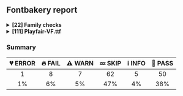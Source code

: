 ## Fontbakery report

<details>
<summary><b>[22] Family checks</b></summary>
<details>
<summary>:fire: <b>FAIL:</b> Check font has a license.</summary>

* [com.google.fonts/check/028](https://github.com/googlefonts/fontbakery/search?q=com.google.fonts/check/028)
* :fire: **FAIL** No license file was found. Please add an OFL.txt or a LICENSE.txt file. If you are running fontbakery on a Google Fonts upstream repo, which is fine, just make sure there is a temporary license file in the same folder. [code: none]

</details>
<details>
<summary>:bread: <b>PASS:</b> Checking all files are in the same directory.</summary>

* [com.google.fonts/check/002](https://github.com/googlefonts/fontbakery/search?q=com.google.fonts/check/002)
* :bread: **PASS** All files are in the same directory.

</details>
<details>
<summary>:bread: <b>PASS:</b> Fonts have equal unicode encodings?</summary>

* [com.google.fonts/check/013](https://github.com/googlefonts/fontbakery/search?q=com.google.fonts/check/013)
* :bread: **PASS** Fonts have equal unicode encodings.

</details>
<details>
<summary>:bread: <b>PASS:</b> Make sure all font files have the same version value.</summary>

* [com.google.fonts/check/014](https://github.com/googlefonts/fontbakery/search?q=com.google.fonts/check/014)
* :bread: **PASS** All font files have the same version.

</details>
<details>
<summary>:bread: <b>PASS:</b> Fonts have consistent PANOSE proportion?</summary>

* [com.google.fonts/check/009](https://github.com/googlefonts/fontbakery/search?q=com.google.fonts/check/009)
* :bread: **PASS** Fonts have consistent PANOSE proportion.

</details>
<details>
<summary>:bread: <b>PASS:</b> Fonts have consistent PANOSE family type?</summary>

* [com.google.fonts/check/010](https://github.com/googlefonts/fontbakery/search?q=com.google.fonts/check/010)
* :bread: **PASS** Fonts have consistent PANOSE family type.

</details>
<details>
<summary>:bread: <b>PASS:</b> Fonts have consistent underline thickness?</summary>

* [com.google.fonts/check/008](https://github.com/googlefonts/fontbakery/search?q=com.google.fonts/check/008)
* :bread: **PASS** Fonts have consistent underline thickness.

</details>
<details>
<summary>:zzz: <b>SKIP:</b> Does DESCRIPTION file contain broken links?</summary>

* [com.google.fonts/check/003](https://github.com/googlefonts/fontbakery/search?q=com.google.fonts/check/003)
* :zzz: **SKIP** Unfulfilled Conditions: description

</details>
<details>
<summary>:zzz: <b>SKIP:</b> Is this a proper HTML snippet?</summary>

* [com.google.fonts/check/004](https://github.com/googlefonts/fontbakery/search?q=com.google.fonts/check/004)
* :zzz: **SKIP** Unfulfilled Conditions: descfile

</details>
<details>
<summary>:zzz: <b>SKIP:</b> DESCRIPTION.en_us.html must have more than 200 bytes.</summary>

* [com.google.fonts/check/005](https://github.com/googlefonts/fontbakery/search?q=com.google.fonts/check/005)
* :zzz: **SKIP** Unfulfilled Conditions: description

</details>
<details>
<summary>:zzz: <b>SKIP:</b> DESCRIPTION.en_us.html must have less than 1000 bytes.</summary>

* [com.google.fonts/check/006](https://github.com/googlefonts/fontbakery/search?q=com.google.fonts/check/006)
* :zzz: **SKIP** Unfulfilled Conditions: description

</details>
<details>
<summary>:zzz: <b>SKIP:</b> Font designer field in METADATA.pb must not be 'unknown'.</summary>

* [com.google.fonts/check/007](https://github.com/googlefonts/fontbakery/search?q=com.google.fonts/check/007)
* :zzz: **SKIP** Unfulfilled Conditions: family_metadata

</details>
<details>
<summary>:zzz: <b>SKIP:</b> METADATA.pb: Fontfamily is listed on Google Fonts API?</summary>

* [com.google.fonts/check/081](https://github.com/googlefonts/fontbakery/search?q=com.google.fonts/check/081)
* :zzz: **SKIP** Unfulfilled Conditions: family_metadata

</details>
<details>
<summary>:zzz: <b>SKIP:</b> METADATA.pb: check if fonts field only has unique "full_name" values.</summary>

* [com.google.fonts/check/083](https://github.com/googlefonts/fontbakery/search?q=com.google.fonts/check/083)
* :zzz: **SKIP** Unfulfilled Conditions: family_metadata

</details>
<details>
<summary>:zzz: <b>SKIP:</b> METADATA.pb: check if fonts field only contains unique style:weight pairs.</summary>

* [com.google.fonts/check/084](https://github.com/googlefonts/fontbakery/search?q=com.google.fonts/check/084)
* :zzz: **SKIP** Unfulfilled Conditions: family_metadata

</details>
<details>
<summary>:zzz: <b>SKIP:</b> METADATA.pb license is "APACHE2", "UFL" or "OFL"?</summary>

* [com.google.fonts/check/085](https://github.com/googlefonts/fontbakery/search?q=com.google.fonts/check/085)
* :zzz: **SKIP** Unfulfilled Conditions: family_metadata

</details>
<details>
<summary>:zzz: <b>SKIP:</b> METADATA.pb should contain at least "menu" and "latin" subsets.</summary>

* [com.google.fonts/check/086](https://github.com/googlefonts/fontbakery/search?q=com.google.fonts/check/086)
* :zzz: **SKIP** Unfulfilled Conditions: family_metadata

</details>
<details>
<summary>:zzz: <b>SKIP:</b> METADATA.pb subsets should be alphabetically ordered.</summary>

* [com.google.fonts/check/087](https://github.com/googlefonts/fontbakery/search?q=com.google.fonts/check/087)
* :zzz: **SKIP** Unfulfilled Conditions: family_metadata

</details>
<details>
<summary>:zzz: <b>SKIP:</b> METADATA.pb: Copyright notice is the same in all fonts?</summary>

* [com.google.fonts/check/088](https://github.com/googlefonts/fontbakery/search?q=com.google.fonts/check/088)
* :zzz: **SKIP** Unfulfilled Conditions: family_metadata

</details>
<details>
<summary>:zzz: <b>SKIP:</b> Check that METADATA.pb family values are all the same.</summary>

* [com.google.fonts/check/089](https://github.com/googlefonts/fontbakery/search?q=com.google.fonts/check/089)
* :zzz: **SKIP** Unfulfilled Conditions: family_metadata

</details>
<details>
<summary>:zzz: <b>SKIP:</b> METADATA.pb: According Google Fonts standards, families should have a Regular style.</summary>

* [com.google.fonts/check/090](https://github.com/googlefonts/fontbakery/search?q=com.google.fonts/check/090)
* :zzz: **SKIP** Unfulfilled Conditions: family_metadata

</details>
<details>
<summary>:zzz: <b>SKIP:</b> METADATA.pb: Regular should be 400.</summary>

* [com.google.fonts/check/091](https://github.com/googlefonts/fontbakery/search?q=com.google.fonts/check/091)
* :zzz: **SKIP** Unfulfilled Conditions: family_metadata, has_regular_style

</details>
<br>
</details>
<details>
<summary><b>[111] Playfair-VF.ttf</b></summary>
<details>
<summary>:broken_heart: <b>ERROR:</b> Checking with Microsoft Font Validator.</summary>

* [com.google.fonts/check/037](https://github.com/googlefonts/fontbakery/search?q=com.google.fonts/check/037)
* :broken_heart: **ERROR** Mono runtime and/or Microsoft Font Validator are not available!
* :broken_heart: **ERROR** Failed with FileNotFoundError: [Errno 2] No such file or directory: 'FontValidator.exe': 'FontValidator.exe'

</details>
<details>
<summary>:fire: <b>FAIL:</b> Font has ttfautohint params? </summary>

* [com.google.fonts/check/has_ttfautohint_params](https://github.com/googlefonts/fontbakery/search?q=com.google.fonts/check/has_ttfautohint_params)
* :fire: **FAIL** Font is lacking ttfautohint params on its version strings on the name table.

</details>
<details>
<summary>:fire: <b>FAIL:</b> Is 'gasp' table set to optimize rendering?</summary>

* [com.google.fonts/check/062](https://github.com/googlefonts/fontbakery/search?q=com.google.fonts/check/062)
* :fire: **FAIL** Font is missing the 'gasp' table. Try exporting the font with autohinting enabled.

</details>
<details>
<summary>:fire: <b>FAIL:</b> Checking OS/2 Metrics match hhea Metrics.</summary>

* [com.google.fonts/check/042](https://github.com/googlefonts/fontbakery/search?q=com.google.fonts/check/042)
* :fire: **FAIL** OS/2 sTypoDescender and hhea descent must be equal. [code: descender]

</details>
<details>
<summary>:fire: <b>FAIL:</b> Font enables smart dropout control in "prep" table instructions?</summary>

* [com.google.fonts/check/072](https://github.com/googlefonts/fontbakery/search?q=com.google.fonts/check/072)
* :fire: **FAIL** 'prep' table does not contain TrueType  instructions enabling smart dropout control. To fix, export the font with autohinting enabled, or run ttfautohint on the font, or run the  `gftools fix-nonhinting` script.

</details>
<details>
<summary>:fire: <b>FAIL:</b> Glyph names are all valid?</summary>

* [com.google.fonts/check/058](https://github.com/googlefonts/fontbakery/search?q=com.google.fonts/check/058)
* :fire: **FAIL** The following glyph names do not comply with naming conventions: ['A-cy', 'Be-cy', 'Ve-cy', 'Ge-cy', 'Gje-cy', 'Gheupturn-cy', 'De-cy', 'Ie-cy', 'Iegrave-cy', 'Io-cy', 'Zhe-cy', 'Ze-cy', 'Ii-cy', 'Iishort-cy', 'Iigrave-cy', 'Ka-cy', 'Kje-cy', 'El-cy', 'Em-cy', 'En-cy', 'O-cy', 'Pe-cy', 'Er-cy', 'Es-cy', 'Te-cy', 'U-cy', 'Ushort-cy', 'Ef-cy', 'Ha-cy', 'Che-cy', 'Tse-cy', 'Sha-cy', 'Shcha-cy', 'Dzhe-cy', 'Softsign-cy', 'Hardsign-cy', 'Yeru-cy', 'Lje-cy', 'Nje-cy', 'Dze-cy', 'E-cy', 'Ereversed-cy', 'I-cy', 'Yi-cy', 'Je-cy', 'Tshe-cy', 'Iu-cy', 'Ia-cy', 'Dje-cy', 'Yat-cy', 'Yusbig-cy', 'Ghestroke-cy', 'Zhedescender-cy', 'Kadescender-cy', 'Endescender-cy', 'Ustrait-cy', 'Ustraitstroke-cy', 'Shha-cy', 'Entail-cy', 'Schwa-cy', 'Obarred-cy', 'a-cy', 'be-cy', 've-cy', 'ge-cy', 'gje-cy', 'gheupturn-cy', 'de-cy', 'ie-cy', 'iegrave-cy', 'io-cy', 'zhe-cy', 'ze-cy', 'ii-cy', 'iishort-cy', 'iigrave-cy', 'ka-cy', 'kje-cy', 'el-cy', 'em-cy', 'en-cy', 'o-cy', 'pe-cy', 'er-cy', 'es-cy', 'te-cy', 'u-cy', 'ushort-cy', 'ef-cy', 'ha-cy', 'che-cy', 'tse-cy', 'sha-cy', 'shcha-cy', 'dzhe-cy', 'softsign-cy', 'hardsign-cy', 'yeru-cy', 'lje-cy', 'nje-cy', 'dze-cy', 'e-cy', 'ereversed-cy', 'i-cy', 'yi-cy', 'je-cy', 'tshe-cy', 'iu-cy', 'ia-cy', 'dje-cy', 'yat-cy', 'yusbig-cy', 'ghestroke-cy', 'zhedescender-cy', 'kadescender-cy', 'endescender-cy', 'ustrait-cy', 'ustraitstroke-cy', 'shha-cy', 'entail-cy', 'schwa-cy', 'obarred-cy', 'be-cy.srb', 'a-cy.smcp', 'be-cy.smcp', 've-cy.smcp', 'ge-cy.smcp', 'gje-cy.smcp', 'gheupturn-cy.smcp', 'de-cy.smcp', 'ie-cy.smcp', 'iegrave-cy.smcp', 'io-cy.smcp', 'zhe-cy.smcp', 'ze-cy.smcp', 'ii-cy.smcp', 'iishort-cy.smcp', 'iigrave-cy.smcp', 'ka-cy.smcp', 'kje-cy.smcp', 'el-cy.smcp', 'em-cy.smcp', 'en-cy.smcp', 'o-cy.smcp', 'pe-cy.smcp', 'er-cy.smcp', 'es-cy.smcp', 'te-cy.smcp', 'u-cy.smcp', 'ushort-cy.smcp', 'ef-cy.smcp', 'ha-cy.smcp', 'che-cy.smcp', 'tse-cy.smcp', 'sha-cy.smcp', 'shcha-cy.smcp', 'dzhe-cy.smcp', 'softsign-cy.smcp', 'hardsign-cy.smcp', 'yeru-cy.smcp', 'lje-cy.smcp', 'nje-cy.smcp', 'dze-cy.smcp', 'e-cy.smcp', 'ereversed-cy.smcp', 'i-cy.smcp', 'yi-cy.smcp', 'je-cy.smcp', 'tshe-cy.smcp', 'iu-cy.smcp', 'ia-cy.smcp', 'dje-cy.smcp', 'yat-cy.smcp', 'yusbig-cy.smcp', 'ghestroke-cy.smcp', 'zhedescender-cy.smcp', 'kadescender-cy.smcp', 'endescender-cy.smcp', 'ustrait-cy.smcp', 'ustraitstroke-cy.smcp', 'shha-cy.smcp', 'entail-cy.smcp', 'schwa-cy.smcp', 'obarred-cy.smcp', 'breve-cy', 'breve-cy.case', 'breve-cy.smcp'] A glyph name may be up to 31 characters in length, must be entirely comprised of characters from the following set: A-Z a-z 0-9 .(period) _(underscore). and must not start with a digit or period. There are a few exceptions such as the special character ".notdef". The glyph names "twocents", "a1", and "_" are all valid, while "2cents" and ".twocents" are not.

</details>
<details>
<summary>:fire: <b>FAIL:</b> Checking unitsPerEm value is reasonable.</summary>

* [com.google.fonts/check/043](https://github.com/googlefonts/fontbakery/search?q=com.google.fonts/check/043)
* :fire: **FAIL** The value of unitsPerEm at the head table must be either 1000 or a power of 2 between 16 to 16384. Got '1240' instead.

</details>
<details>
<summary>:fire: <b>FAIL:</b> Does the font have a DSIG table?</summary>

* [com.google.fonts/check/045](https://github.com/googlefonts/fontbakery/search?q=com.google.fonts/check/045)
* :fire: **FAIL** This font lacks a digital signature (DSIG table). Some applications may require one (even if only a dummy placeholder) in order to work properly.

</details>
<details>
<summary>:warning: <b>WARN:</b> Checking OS/2 achVendID.</summary>

* [com.google.fonts/check/018](https://github.com/googlefonts/fontbakery/search?q=com.google.fonts/check/018)
* :warning: **WARN** OS/2 VendorID value 'FTH ' is not a known registered id. You should set it to your own 4 character code, and register that code with Microsoft at https://www.microsoft.com/typography/links/vendorlist.aspx [code: unknown]

</details>
<details>
<summary>:warning: <b>WARN:</b> Is font em size (ideally) equal to 1000?</summary>

* [com.google.fonts/check/116](https://github.com/googlefonts/fontbakery/search?q=com.google.fonts/check/116)
* :warning: **WARN** Font em size (1240) is not equal to 1000.

</details>
<details>
<summary>:warning: <b>WARN:</b> Check if each glyph has the recommended amount of contours.</summary>

* [com.google.fonts/check/153](https://github.com/googlefonts/fontbakery/search?q=com.google.fonts/check/153)
* :warning: **WARN** This check inspects the glyph outlines and detects the total number of contours in each of them. The expected values are infered from the typical ammounts of contours observed in a large collection of reference font families. The divergences listed below may simply indicate a significantly different design on some of your glyphs. On the other hand, some of these may flag actual bugs in the font such as glyphs mapped to an incorrect codepoint. Please consider reviewing the design and codepoint assignment of these to make sure they are correct.

The following glyphs do not have the recommended number of contours:

Glyph name: numbersign	Contours detected: 4	Expected: 2
Glyph name: asterisk	Contours detected: 6	Expected: 1 or 4
Glyph name: eight	Contours detected: 1	Expected: 3
Glyph name: E	Contours detected: 3	Expected: 1
Glyph name: F	Contours detected: 3	Expected: 1
Glyph name: H	Contours detected: 3	Expected: 1
Glyph name: Q	Contours detected: 3	Expected: 2
Glyph name: X	Contours detected: 3	Expected: 1
Glyph name: Y	Contours detected: 2	Expected: 1
Glyph name: e	Contours detected: 1	Expected: 2
Glyph name: g	Contours detected: 4	Expected: 2 or 3
Glyph name: m	Contours detected: 2	Expected: 1
Glyph name: w	Contours detected: 2	Expected: 1
Glyph name: x	Contours detected: 3	Expected: 1
Glyph name: y	Contours detected: 2	Expected: 1
Glyph name: cent	Contours detected: 3	Expected: 1 or 2
Glyph name: sterling	Contours detected: 3	Expected: 1 or 2
Glyph name: yen	Contours detected: 4	Expected: 1 or 2
Glyph name: euro	Contours detected: 3	Expected: 1 or 2
Glyph name: softhyphen	Contours detected: 0	Expected: 1
Glyph name: AE	Contours detected: 5	Expected: 2
Glyph name: Egrave	Contours detected: 4	Expected: 2
Glyph name: Eacute	Contours detected: 4	Expected: 2
Glyph name: Ecircumflex	Contours detected: 4	Expected: 2
Glyph name: Edieresis	Contours detected: 5	Expected: 3
Glyph name: Eth	Contours detected: 3	Expected: 2
Glyph name: Oslash	Contours detected: 5	Expected: 3
Glyph name: Yacute	Contours detected: 3	Expected: 2
Glyph name: egrave	Contours detected: 2	Expected: 3
Glyph name: eacute	Contours detected: 2	Expected: 3
Glyph name: ecircumflex	Contours detected: 2	Expected: 3
Glyph name: edieresis	Contours detected: 3	Expected: 4
Glyph name: eth	Contours detected: 3	Expected: 2
Glyph name: oslash	Contours detected: 5	Expected: 3
Glyph name: yacute	Contours detected: 3	Expected: 2
Glyph name: ydieresis	Contours detected: 4	Expected: 3
Glyph name: aogonek	Contours detected: 3	Expected: 2
Glyph name: Dcroat	Contours detected: 3	Expected: 2
Glyph name: dcroat	Contours detected: 3	Expected: 2
Glyph name: Emacron	Contours detected: 4	Expected: 2
Glyph name: emacron	Contours detected: 2	Expected: 3
Glyph name: Ebreve	Contours detected: 4	Expected: 2
Glyph name: ebreve	Contours detected: 2	Expected: 3
Glyph name: Edotaccent	Contours detected: 4	Expected: 2
Glyph name: edotaccent	Contours detected: 2	Expected: 3
Glyph name: Eogonek	Contours detected: 4	Expected: 1 or 2
Glyph name: Ecaron	Contours detected: 4	Expected: 2
Glyph name: ecaron	Contours detected: 2	Expected: 3
Glyph name: gcircumflex	Contours detected: 5	Expected: 3 or 4
Glyph name: gbreve	Contours detected: 5	Expected: 3 or 4
Glyph name: gdotaccent	Contours detected: 5	Expected: 3 or 4
Glyph name: gcommaaccent	Contours detected: 5	Expected: 3 or 4
Glyph name: Hcircumflex	Contours detected: 4	Expected: 2
Glyph name: Hbar	Contours detected: 4	Expected: 2
Glyph name: hbar	Contours detected: 2	Expected: 1
Glyph name: Lslash	Contours detected: 3	Expected: 1
Glyph name: lslash	Contours detected: 3	Expected: 1
Glyph name: Eng	Contours detected: 2	Expected: 1
Glyph name: OE	Contours detected: 4	Expected: 2
Glyph name: Tbar	Contours detected: 2	Expected: 1
Glyph name: tbar	Contours detected: 2	Expected: 1
Glyph name: Uogonek	Contours detected: 2	Expected: 1
Glyph name: uogonek	Contours detected: 2	Expected: 1
Glyph name: Wcircumflex	Contours detected: 3	Expected: 2
Glyph name: wcircumflex	Contours detected: 3	Expected: 2
Glyph name: Ycircumflex	Contours detected: 3	Expected: 2
Glyph name: ycircumflex	Contours detected: 3	Expected: 2
Glyph name: Ydieresis	Contours detected: 4	Expected: 3
Glyph name: Schwa	Contours detected: 1	Expected: 2
Glyph name: leftArrow	Contours detected: 4	Expected: 1
Glyph name: upArrow	Contours detected: 4	Expected: 1
Glyph name: florin	Contours detected: 2	Expected: 1
Glyph name: rightArrow	Contours detected: 4	Expected: 1
Glyph name: downArrow	Contours detected: 4	Expected: 1
Glyph name: leftRightArrow	Contours detected: 3	Expected: 1
Glyph name: northWestArrow	Contours detected: 4	Expected: 1
Glyph name: northEastArrow	Contours detected: 4	Expected: 1
Glyph name: southEastArrow	Contours detected: 4	Expected: 1
Glyph name: southWestArrow	Contours detected: 4	Expected: 1
Glyph name: ohorn	Contours detected: 3	Expected: 2
Glyph name: dagger	Contours detected: 3	Expected: 1 or 2
Glyph name: daggerdbl	Contours detected: 5	Expected: 1 or 3
Glyph name: uhorn	Contours detected: 2	Expected: 1
Glyph name: Gstroke	Contours detected: 2	Expected: 1
Glyph name: gstroke	Contours detected: 5	Expected: 2
Glyph name: gcaron	Contours detected: 5	Expected: 3 or 4
Glyph name: Kcaron	Contours detected: 3	Expected: 2
Glyph name: kcaron	Contours detected: 3	Expected: 2
Glyph name: gacute	Contours detected: 5	Expected: 3
Glyph name: Oslashacute	Contours detected: 6	Expected: 4
Glyph name: oslashacute	Contours detected: 6	Expected: 4
Glyph name: partialdiff	Contours detected: 1	Expected: 2
Glyph name: Hcaron	Contours detected: 4	Expected: 2
Glyph name: infinity	Contours detected: 1	Expected: 3
Glyph name: schwa	Contours detected: 1	Expected: 2
Glyph name: notequal	Contours detected: 3	Expected: 1
Glyph name: slashshortoverlaycomb	Contours detected: 3	Expected: 1
Glyph name: slashlongoverlaycomb	Contours detected: 3	Expected: 1
Glyph name: mu	Contours detected: 5	Expected: 1
Glyph name: pi	Contours detected: 3	Expected: 1
Glyph name: Iegrave-cy	Contours detected: 4	Expected: 2
Glyph name: Io-cy	Contours detected: 5	Expected: 3
Glyph name: Dje-cy	Contours detected: 2	Expected: 1
Glyph name: E-cy	Contours detected: 2	Expected: 1
Glyph name: Nje-cy	Contours detected: 4	Expected: 2
Glyph name: Tshe-cy	Contours detected: 2	Expected: 1
Glyph name: Kje-cy	Contours detected: 4	Expected: 2
Glyph name: Iigrave-cy	Contours detected: 4	Expected: 2
Glyph name: Ushort-cy	Contours detected: 3	Expected: 2
Glyph name: Dzhe-cy	Contours detected: 2	Expected: 1
Glyph name: Be-cy	Contours detected: 1	Expected: 2
Glyph name: Ve-cy	Contours detected: 2	Expected: 3
Glyph name: De-cy	Contours detected: 1	Expected: 2
Glyph name: Ie-cy	Contours detected: 3	Expected: 1
Glyph name: Zhe-cy	Contours detected: 5	Expected: 1
Glyph name: Ii-cy	Contours detected: 3	Expected: 1
Glyph name: Iishort-cy	Contours detected: 4	Expected: 2
Glyph name: Ka-cy	Contours detected: 3	Expected: 1
Glyph name: En-cy	Contours detected: 3	Expected: 1
Glyph name: U-cy	Contours detected: 2	Expected: 1
Glyph name: Ha-cy	Contours detected: 3	Expected: 1
Glyph name: Che-cy	Contours detected: 2	Expected: 1
Glyph name: Hardsign-cy	Contours detected: 1	Expected: 2
Glyph name: Yeru-cy	Contours detected: 2	Expected: 3
Glyph name: Softsign-cy	Contours detected: 1	Expected: 2
Glyph name: Ereversed-cy	Contours detected: 2	Expected: 1
Glyph name: Iu-cy	Contours detected: 4	Expected: 2
Glyph name: ve-cy	Contours detected: 1	Expected: 3
Glyph name: de-cy	Contours detected: 1	Expected: 2
Glyph name: ie-cy	Contours detected: 1	Expected: 2
Glyph name: zhe-cy	Contours detected: 3	Expected: 1
Glyph name: ii-cy	Contours detected: 3	Expected: 1
Glyph name: iishort-cy	Contours detected: 4	Expected: 2
Glyph name: ka-cy	Contours detected: 2	Expected: 1
Glyph name: en-cy	Contours detected: 3	Expected: 1
Glyph name: u-cy	Contours detected: 2	Expected: 1
Glyph name: ha-cy	Contours detected: 3	Expected: 1
Glyph name: che-cy	Contours detected: 2	Expected: 1
Glyph name: hardsign-cy	Contours detected: 1	Expected: 2
Glyph name: yeru-cy	Contours detected: 2	Expected: 3
Glyph name: softsign-cy	Contours detected: 1	Expected: 2
Glyph name: ereversed-cy	Contours detected: 2	Expected: 1
Glyph name: iu-cy	Contours detected: 4	Expected: 2
Glyph name: iegrave-cy	Contours detected: 2	Expected: 3
Glyph name: io-cy	Contours detected: 3	Expected: 4
Glyph name: dje-cy	Contours detected: 2	Expected: 1
Glyph name: e-cy	Contours detected: 2	Expected: 1
Glyph name: lje-cy	Contours detected: 1	Expected: 2
Glyph name: nje-cy	Contours detected: 3	Expected: 2
Glyph name: tshe-cy	Contours detected: 2	Expected: 1
Glyph name: kje-cy	Contours detected: 3	Expected: 2
Glyph name: iigrave-cy	Contours detected: 4	Expected: 2
Glyph name: ushort-cy	Contours detected: 3	Expected: 2
Glyph name: Yusbig-cy	Contours detected: 5	Expected: 2
Glyph name: yusbig-cy	Contours detected: 5	Expected: 2
Glyph name: Ghestroke-cy	Contours detected: 2	Expected: 1
Glyph name: ghestroke-cy	Contours detected: 2	Expected: 1
Glyph name: Zhedescender-cy	Contours detected: 5	Expected: 1 or 2
Glyph name: zhedescender-cy	Contours detected: 3	Expected: 1 or 2
Glyph name: Kadescender-cy	Contours detected: 3	Expected: 1 or 2
Glyph name: Endescender-cy	Contours detected: 4	Expected: 1 or 2
Glyph name: endescender-cy	Contours detected: 4	Expected: 1 or 2
Glyph name: rupeeIndian	Contours detected: 3	Expected: 1
Glyph name: Ustrait-cy	Contours detected: 2	Expected: 1
Glyph name: ustrait-cy	Contours detected: 2	Expected: 1
Glyph name: Ustraitstroke-cy	Contours detected: 3	Expected: 1
Glyph name: ustraitstroke-cy	Contours detected: 3	Expected: 1
Glyph name: Shha-cy	Contours detected: 2	Expected: 1
Glyph name: Entail-cy	Contours detected: 4	Expected: 1 or 2
Glyph name: entail-cy	Contours detected: 4	Expected: 1 or 2
Glyph name: Schwa-cy	Contours detected: 1	Expected: 2
Glyph name: schwa-cy	Contours detected: 1	Expected: 2
Glyph name: numero	Contours detected: 5	Expected: 3 or 4
Glyph name: Wgrave	Contours detected: 3	Expected: 2
Glyph name: wgrave	Contours detected: 3	Expected: 2
Glyph name: Wacute	Contours detected: 3	Expected: 2
Glyph name: wacute	Contours detected: 3	Expected: 2
Glyph name: Wdieresis	Contours detected: 4	Expected: 3
Glyph name: wdieresis	Contours detected: 4	Expected: 3
Glyph name: Edotbelow	Contours detected: 4	Expected: 2
Glyph name: edotbelow	Contours detected: 2	Expected: 3
Glyph name: Ehookabove	Contours detected: 4	Expected: 2
Glyph name: ehookabove	Contours detected: 2	Expected: 3
Glyph name: Etilde	Contours detected: 4	Expected: 2
Glyph name: etilde	Contours detected: 2	Expected: 3
Glyph name: Ecircumflexacute	Contours detected: 5	Expected: 3
Glyph name: ecircumflexacute	Contours detected: 3	Expected: 4
Glyph name: Ecircumflexgrave	Contours detected: 5	Expected: 3
Glyph name: ecircumflexgrave	Contours detected: 3	Expected: 4
Glyph name: Ecircumflexhookabove	Contours detected: 5	Expected: 3
Glyph name: ecircumflexhookabove	Contours detected: 3	Expected: 4
Glyph name: Ecircumflextilde	Contours detected: 5	Expected: 3
Glyph name: ecircumflextilde	Contours detected: 3	Expected: 4
Glyph name: Ecircumflexdotbelow	Contours detected: 5	Expected: 3
Glyph name: ecircumflexdotbelow	Contours detected: 3	Expected: 4
Glyph name: ohornacute	Contours detected: 4	Expected: 3
Glyph name: ohorngrave	Contours detected: 4	Expected: 3
Glyph name: ohornhookabove	Contours detected: 4	Expected: 3
Glyph name: ohorntilde	Contours detected: 4	Expected: 3
Glyph name: ohorndotbelow	Contours detected: 4	Expected: 3
Glyph name: uhornacute	Contours detected: 3	Expected: 2
Glyph name: uhorngrave	Contours detected: 3	Expected: 2
Glyph name: uhornhookabove	Contours detected: 3	Expected: 2
Glyph name: uhorntilde	Contours detected: 3	Expected: 2
Glyph name: uhorndotbelow	Contours detected: 3	Expected: 2
Glyph name: Ygrave	Contours detected: 3	Expected: 2
Glyph name: ygrave	Contours detected: 3	Expected: 2
Glyph name: Ydotbelow	Contours detected: 3	Expected: 2
Glyph name: ydotbelow	Contours detected: 3	Expected: 2
Glyph name: Yhookabove	Contours detected: 3	Expected: 2
Glyph name: yhookabove	Contours detected: 3	Expected: 2
Glyph name: Ytilde	Contours detected: 3	Expected: 2
Glyph name: ytilde	Contours detected: 3	Expected: 2

</details>
<details>
<summary>:warning: <b>WARN:</b> Name table strings must not contain the string 'Reserved Font Name'.</summary>

* [com.google.fonts/check/152](https://github.com/googlefonts/fontbakery/search?q=com.google.fonts/check/152)
* :warning: **WARN** Name table entry ("Copyright 2017 The Playfair Display Project Authors (https://github.com/clauseggers/Playfair-Display), with Reserved Font Name "Playfair Display".") contains "Reserved Font Name". This is an error except in a few specific rare cases.

</details>
<details>
<summary>:warning: <b>WARN:</b> Combined length of family and style must not exceed 20 characters.</summary>

* [com.google.fonts/check/163](https://github.com/googlefonts/fontbakery/search?q=com.google.fonts/check/163)
* :warning: **WARN** The combined length of family and style exceeds 20 chars in the following 'WINDOWS' entries: FONT_FAMILY_NAME = 'Playfair Display' / SUBFAMILY_NAME = 'Regular'

</details>
<details>
<summary>:warning: <b>WARN:</b> Is there kerning info for non-ligated sequences?</summary>

* [com.google.fonts/check/065](https://github.com/googlefonts/fontbakery/search?q=com.google.fonts/check/065)
* :warning: **WARN** GPOS table lacks kerning info for the following non-ligated sequences:
	- f + f
	- f + b
	- b + f
	- f + h
	- h + f
	- f + i
	- i + f
	- f + j
	- j + f
	- f + k
	- k + f
	- f + l
	- l + b
	- h + i
	- i + idieresis
	- idieresis + igrave
	- igrave + j
	- j + k
	- k + l
	- longs + longs
	- longs + h
	- h + longs
	- longs + i
	- i + longs
	- longs + l
	- l + longs
	- longs + t
	- t + h
	- i + l

   [code: lacks-kern-info]

</details>
<details>
<summary>:warning: <b>WARN:</b> Are there caret positions declared for every ligature?</summary>

* [com.google.fonts/check/064](https://github.com/googlefonts/fontbakery/search?q=com.google.fonts/check/064)
* :warning: **WARN** This font lacks caret position values for ligature glyphs on its GDEF table. [code: lacks-caret-pos]

</details>
<details>
<summary>:zzz: <b>SKIP:</b> Checking OS/2 usWeightClass.</summary>

* [com.google.fonts/check/020](https://github.com/googlefonts/fontbakery/search?q=com.google.fonts/check/020)
* :zzz: **SKIP** Unfulfilled Conditions: style

</details>
<details>
<summary>:zzz: <b>SKIP:</b> Check copyright namerecords match license file.</summary>

* [com.google.fonts/check/029](https://github.com/googlefonts/fontbakery/search?q=com.google.fonts/check/029)
* :zzz: **SKIP** Unfulfilled Conditions: license

</details>
<details>
<summary>:zzz: <b>SKIP:</b> Checks METADATA.pb font.name field matches family name declared on the name table.</summary>

* [com.google.fonts/check/092](https://github.com/googlefonts/fontbakery/search?q=com.google.fonts/check/092)
* :zzz: **SKIP** Unfulfilled Conditions: font_metadata

</details>
<details>
<summary>:zzz: <b>SKIP:</b> Checks METADATA.pb font.post_script_name matches postscript name declared on the name table.</summary>

* [com.google.fonts/check/093](https://github.com/googlefonts/fontbakery/search?q=com.google.fonts/check/093)
* :zzz: **SKIP** Unfulfilled Conditions: font_metadata

</details>
<details>
<summary>:zzz: <b>SKIP:</b> METADATA.pb font.full_name value matches fullname declared on the name table?</summary>

* [com.google.fonts/check/094](https://github.com/googlefonts/fontbakery/search?q=com.google.fonts/check/094)
* :zzz: **SKIP** Unfulfilled Conditions: font_metadata

</details>
<details>
<summary>:zzz: <b>SKIP:</b> METADATA.pb font.name value should be same as the family name declared on the name table.</summary>

* [com.google.fonts/check/095](https://github.com/googlefonts/fontbakery/search?q=com.google.fonts/check/095)
* :zzz: **SKIP** Unfulfilled Conditions: font_metadata, style

</details>
<details>
<summary>:zzz: <b>SKIP:</b> METADATA.pb font.full_name and font.post_script_name fields have equivalent values ?</summary>

* [com.google.fonts/check/096](https://github.com/googlefonts/fontbakery/search?q=com.google.fonts/check/096)
* :zzz: **SKIP** Unfulfilled Conditions: font_metadata

</details>
<details>
<summary>:zzz: <b>SKIP:</b> METADATA.pb font.filename and font.post_script_name fields have equivalent values?</summary>

* [com.google.fonts/check/097](https://github.com/googlefonts/fontbakery/search?q=com.google.fonts/check/097)
* :zzz: **SKIP** Unfulfilled Conditions: font_metadata

</details>
<details>
<summary>:zzz: <b>SKIP:</b> METADATA.pb font.name field contains font name in right format?</summary>

* [com.google.fonts/check/098](https://github.com/googlefonts/fontbakery/search?q=com.google.fonts/check/098)
* :zzz: **SKIP** Unfulfilled Conditions: style, font_metadata

</details>
<details>
<summary>:zzz: <b>SKIP:</b> METADATA.pb font.full_name field contains font name in right format?</summary>

* [com.google.fonts/check/099](https://github.com/googlefonts/fontbakery/search?q=com.google.fonts/check/099)
* :zzz: **SKIP** Unfulfilled Conditions: style, font_metadata

</details>
<details>
<summary>:zzz: <b>SKIP:</b> METADATA.pb font.filename field contains font name in right format?</summary>

* [com.google.fonts/check/100](https://github.com/googlefonts/fontbakery/search?q=com.google.fonts/check/100)
* :zzz: **SKIP** Unfulfilled Conditions: style, font_metadata

</details>
<details>
<summary>:zzz: <b>SKIP:</b> METADATA.pb font.post_script_name field contains font name in right format?</summary>

* [com.google.fonts/check/101](https://github.com/googlefonts/fontbakery/search?q=com.google.fonts/check/101)
* :zzz: **SKIP** Unfulfilled Conditions: font_metadata

</details>
<details>
<summary>:zzz: <b>SKIP:</b> Copyright notice on METADATA.pb matches canonical pattern?</summary>

* [com.google.fonts/check/102](https://github.com/googlefonts/fontbakery/search?q=com.google.fonts/check/102)
* :zzz: **SKIP** Unfulfilled Conditions: font_metadata

</details>
<details>
<summary>:zzz: <b>SKIP:</b> Copyright notice on METADATA.pb should not contain 'Reserved Font Name'.</summary>

* [com.google.fonts/check/103](https://github.com/googlefonts/fontbakery/search?q=com.google.fonts/check/103)
* :zzz: **SKIP** Unfulfilled Conditions: font_metadata

</details>
<details>
<summary>:zzz: <b>SKIP:</b> METADATA.pb: Copyright notice shouldn't exceed 500 chars.</summary>

* [com.google.fonts/check/104](https://github.com/googlefonts/fontbakery/search?q=com.google.fonts/check/104)
* :zzz: **SKIP** Unfulfilled Conditions: font_metadata

</details>
<details>
<summary>:zzz: <b>SKIP:</b> METADATA.pb: Filename is set canonically?</summary>

* [com.google.fonts/check/105](https://github.com/googlefonts/fontbakery/search?q=com.google.fonts/check/105)
* :zzz: **SKIP** Unfulfilled Conditions: font_metadata, canonical_filename

</details>
<details>
<summary>:zzz: <b>SKIP:</b> METADATA.pb font.style "italic" matches font internals?</summary>

* [com.google.fonts/check/106](https://github.com/googlefonts/fontbakery/search?q=com.google.fonts/check/106)
* :zzz: **SKIP** Unfulfilled Conditions: font_metadata

</details>
<details>
<summary>:zzz: <b>SKIP:</b> METADATA.pb font.style "normal" matches font internals?</summary>

* [com.google.fonts/check/107](https://github.com/googlefonts/fontbakery/search?q=com.google.fonts/check/107)
* :zzz: **SKIP** Unfulfilled Conditions: font_metadata

</details>
<details>
<summary>:zzz: <b>SKIP:</b> METADATA.pb font.name and font.full_name fields match the values declared on the name table?</summary>

* [com.google.fonts/check/108](https://github.com/googlefonts/fontbakery/search?q=com.google.fonts/check/108)
* :zzz: **SKIP** Unfulfilled Conditions: font_metadata

</details>
<details>
<summary>:zzz: <b>SKIP:</b> METADATA.pb: Check if fontname is not camel cased.</summary>

* [com.google.fonts/check/109](https://github.com/googlefonts/fontbakery/search?q=com.google.fonts/check/109)
* :zzz: **SKIP** Unfulfilled Conditions: font_metadata

</details>
<details>
<summary>:zzz: <b>SKIP:</b> METADATA.pb: Check font name is the same as family name.</summary>

* [com.google.fonts/check/110](https://github.com/googlefonts/fontbakery/search?q=com.google.fonts/check/110)
* :zzz: **SKIP** Unfulfilled Conditions: family_metadata, font_metadata

</details>
<details>
<summary>:zzz: <b>SKIP:</b> METADATA.pb: Check that font weight has a canonical value.</summary>

* [com.google.fonts/check/111](https://github.com/googlefonts/fontbakery/search?q=com.google.fonts/check/111)
* :zzz: **SKIP** Unfulfilled Conditions: font_metadata

</details>
<details>
<summary>:zzz: <b>SKIP:</b> Checking OS/2 usWeightClass matches weight specified at METADATA.pb.</summary>

* [com.google.fonts/check/112](https://github.com/googlefonts/fontbakery/search?q=com.google.fonts/check/112)
* :zzz: **SKIP** Unfulfilled Conditions: font_metadata

</details>
<details>
<summary>:zzz: <b>SKIP:</b> METADATA.pb weight matches postScriptName.</summary>

* [com.google.fonts/check/113](https://github.com/googlefonts/fontbakery/search?q=com.google.fonts/check/113)
* :zzz: **SKIP** Unfulfilled Conditions: font_metadata

</details>
<details>
<summary>:zzz: <b>SKIP:</b> METADATA.pb: Font styles are named canonically?</summary>

* [com.google.fonts/check/115](https://github.com/googlefonts/fontbakery/search?q=com.google.fonts/check/115)
* :zzz: **SKIP** Unfulfilled Conditions: font_metadata

</details>
<details>
<summary>:zzz: <b>SKIP:</b> Version number has increased since previous release on Google Fonts?</summary>

* [com.google.fonts/check/117](https://github.com/googlefonts/fontbakery/search?q=com.google.fonts/check/117)
* :zzz: **SKIP** Unfulfilled Conditions: api_gfonts_ttFont, github_gfonts_ttFont

</details>
<details>
<summary>:zzz: <b>SKIP:</b> Glyphs are similiar to Google Fonts version?</summary>

* [com.google.fonts/check/118](https://github.com/googlefonts/fontbakery/search?q=com.google.fonts/check/118)
* :zzz: **SKIP** Unfulfilled Conditions: api_gfonts_ttFont

</details>
<details>
<summary>:zzz: <b>SKIP:</b> TTFAutohint x-height increase value is same as in previous release on Google Fonts?</summary>

* [com.google.fonts/check/119](https://github.com/googlefonts/fontbakery/search?q=com.google.fonts/check/119)
* :zzz: **SKIP** Unfulfilled Conditions: api_gfonts_ttFont

</details>
<details>
<summary>:zzz: <b>SKIP:</b> Checking OS/2 fsSelection value.</summary>

* [com.google.fonts/check/129](https://github.com/googlefonts/fontbakery/search?q=com.google.fonts/check/129)
* :zzz: **SKIP** Unfulfilled Conditions: style

</details>
<details>
<summary>:zzz: <b>SKIP:</b> Checking post.italicAngle value.</summary>

* [com.google.fonts/check/130](https://github.com/googlefonts/fontbakery/search?q=com.google.fonts/check/130)
* :zzz: **SKIP** Unfulfilled Conditions: style

</details>
<details>
<summary>:zzz: <b>SKIP:</b> Checking head.macStyle value.</summary>

* [com.google.fonts/check/131](https://github.com/googlefonts/fontbakery/search?q=com.google.fonts/check/131)
* :zzz: **SKIP** Unfulfilled Conditions: style

</details>
<details>
<summary>:zzz: <b>SKIP:</b> Check font has same encoded glyphs as version hosted on fonts.google.com</summary>

* [com.google.fonts/check/154](https://github.com/googlefonts/fontbakery/search?q=com.google.fonts/check/154)
* :zzz: **SKIP** Unfulfilled Conditions: api_gfonts_ttFont

</details>
<details>
<summary>:zzz: <b>SKIP:</b> Copyright field for this font on METADATA.pb matches all copyright notice entries on the name table ?</summary>

* [com.google.fonts/check/155](https://github.com/googlefonts/fontbakery/search?q=com.google.fonts/check/155)
* :zzz: **SKIP** Unfulfilled Conditions: font_metadata

</details>
<details>
<summary>:zzz: <b>SKIP:</b> Font has all mandatory 'name' table entries ?</summary>

* [com.google.fonts/check/156](https://github.com/googlefonts/fontbakery/search?q=com.google.fonts/check/156)
* :zzz: **SKIP** Unfulfilled Conditions: style

</details>
<details>
<summary>:zzz: <b>SKIP:</b> Check name table: FONT_FAMILY_NAME entries. </summary>

* [com.google.fonts/check/157](https://github.com/googlefonts/fontbakery/search?q=com.google.fonts/check/157)
* :zzz: **SKIP** Unfulfilled Conditions: style

</details>
<details>
<summary>:zzz: <b>SKIP:</b> Check name table: FONT_SUBFAMILY_NAME entries. </summary>

* [com.google.fonts/check/158](https://github.com/googlefonts/fontbakery/search?q=com.google.fonts/check/158)
* :zzz: **SKIP** Unfulfilled Conditions: style

</details>
<details>
<summary>:zzz: <b>SKIP:</b> Check name table: FULL_FONT_NAME entries. </summary>

* [com.google.fonts/check/159](https://github.com/googlefonts/fontbakery/search?q=com.google.fonts/check/159)
* :zzz: **SKIP** Unfulfilled Conditions: style

</details>
<details>
<summary>:zzz: <b>SKIP:</b> Check name table: POSTSCRIPT_NAME entries. </summary>

* [com.google.fonts/check/160](https://github.com/googlefonts/fontbakery/search?q=com.google.fonts/check/160)
* :zzz: **SKIP** Unfulfilled Conditions: style

</details>
<details>
<summary>:zzz: <b>SKIP:</b> Check name table: TYPOGRAPHIC_FAMILY_NAME entries. </summary>

* [com.google.fonts/check/161](https://github.com/googlefonts/fontbakery/search?q=com.google.fonts/check/161)
* :zzz: **SKIP** Unfulfilled Conditions: style

</details>
<details>
<summary>:zzz: <b>SKIP:</b> Check name table: TYPOGRAPHIC_SUBFAMILY_NAME entries. </summary>

* [com.google.fonts/check/162](https://github.com/googlefonts/fontbakery/search?q=com.google.fonts/check/162)
* :zzz: **SKIP** Unfulfilled Conditions: style

</details>
<details>
<summary>:zzz: <b>SKIP:</b> FontForge validation outputs error messages?</summary>

* [com.google.fonts/check/038](https://github.com/googlefonts/fontbakery/search?q=com.google.fonts/check/038)
* :zzz: **SKIP** Unfulfilled Conditions: fontforge_check_results

</details>
<details>
<summary>:zzz: <b>SKIP:</b> FontForge checks.</summary>

* [com.google.fonts/check/039](https://github.com/googlefonts/fontbakery/search?q=com.google.fonts/check/039)
* :zzz: **SKIP** Unfulfilled Conditions: fontforge_check_results

</details>
<details>
<summary>:zzz: <b>SKIP:</b> Monospace font has hhea.advanceWidthMax equal to each glyph's advanceWidth?</summary>

* [com.google.fonts/check/079](https://github.com/googlefonts/fontbakery/search?q=com.google.fonts/check/079)
* :zzz: **SKIP** Unfulfilled Conditions: seems_monospaced

</details>
<details>
<summary>:zzz: <b>SKIP:</b> The variable font 'wdth' (Width) axis coordinate must be 100 on the 'Regular' instance.</summary>

* [com.google.fonts/check/168](https://github.com/googlefonts/fontbakery/search?q=com.google.fonts/check/168)
* :zzz: **SKIP** Unfulfilled Conditions: regular_wdth_coord

</details>
<details>
<summary>:zzz: <b>SKIP:</b> The variable font 'slnt' (Slant) axis coordinate must be zero on the 'Regular' instance.</summary>

* [com.google.fonts/check/169](https://github.com/googlefonts/fontbakery/search?q=com.google.fonts/check/169)
* :zzz: **SKIP** Unfulfilled Conditions: regular_slnt_coord

</details>
<details>
<summary>:zzz: <b>SKIP:</b> The variable font 'ital' (Italic) axis coordinate must be zero on the 'Regular' instance.</summary>

* [com.google.fonts/check/170](https://github.com/googlefonts/fontbakery/search?q=com.google.fonts/check/170)
* :zzz: **SKIP** Unfulfilled Conditions: regular_ital_coord

</details>
<details>
<summary>:zzz: <b>SKIP:</b> The variable font 'opsz' (Optical Size) axis coordinate should be between 9 and 13 on the 'Regular' instance.</summary>

* [com.google.fonts/check/171](https://github.com/googlefonts/fontbakery/search?q=com.google.fonts/check/171)
* :zzz: **SKIP** Unfulfilled Conditions: regular_opsz_coord

</details>
<details>
<summary>:information_source: <b>INFO:</b> Show hinting filesize impact.</summary>

* [com.google.fonts/check/054](https://github.com/googlefonts/fontbakery/search?q=com.google.fonts/check/054)
* :information_source: **INFO** Hinting filesize impact:

|  | dist/Playfair-Display-Roman-VF-2018-10-04-11_20/Playfair-VF.ttf |
|:--- | ---:|
| Dehinted Size | 289.2kb |
| Hinted Size | 288.0kb |
| Increase | -1204 bytes |
| Change   | -0.0 % |


</details>
<details>
<summary>:information_source: <b>INFO:</b> Font has old ttfautohint applied?</summary>

* [com.google.fonts/check/056](https://github.com/googlefonts/fontbakery/search?q=com.google.fonts/check/056)
* :information_source: **INFO** Could not detect which version of ttfautohint was used in this font. It is typically specified as a comment in the font version entries of the 'name' table. Such font version strings are currently: ['Version 1.203']

</details>
<details>
<summary>:information_source: <b>INFO:</b> EPAR table present in font?</summary>

* [com.google.fonts/check/061](https://github.com/googlefonts/fontbakery/search?q=com.google.fonts/check/061)
* :information_source: **INFO** EPAR table not present in font. To learn more see https://github.com/googlefonts/fontbakery/issues/818

</details>
<details>
<summary>:information_source: <b>INFO:</b> Check for font-v versioning </summary>

* [com.google.fonts/check/166](https://github.com/googlefonts/fontbakery/search?q=com.google.fonts/check/166)
* :information_source: **INFO** Version string is: "Version 1.203"
The version string must ideally include a git commit hash and either a 'dev' or a 'release' suffix such as in the example below:
"Version 1.3; git-0d08353-release"

</details>
<details>
<summary>:information_source: <b>INFO:</b> Font contains all required tables?</summary>

* [com.google.fonts/check/052](https://github.com/googlefonts/fontbakery/search?q=com.google.fonts/check/052)
* :information_source: **INFO** This font contains the following optional tables [GPOS, GSUB, loca]
* :bread: **PASS** Font contains all required tables.

</details>
<details>
<summary>:bread: <b>PASS:</b> Checking file is named canonically.</summary>

* [com.google.fonts/check/001](https://github.com/googlefonts/fontbakery/search?q=com.google.fonts/check/001)
* :bread: **PASS** dist/Playfair-Display-Roman-VF-2018-10-04-11_20/Playfair-VF.ttf is named canonically.

</details>
<details>
<summary>:bread: <b>PASS:</b> Fonts have equal numbers of glyphs?</summary>

* [com.google.fonts/check/011](https://github.com/googlefonts/fontbakery/search?q=com.google.fonts/check/011)
* :bread: **PASS** All font files in this family have an equal total ammount of glyphs.

</details>
<details>
<summary>:bread: <b>PASS:</b> Fonts have equal glyph names?</summary>

* [com.google.fonts/check/012](https://github.com/googlefonts/fontbakery/search?q=com.google.fonts/check/012)
* :bread: **PASS** All font files have identical glyph names.

</details>
<details>
<summary>:bread: <b>PASS:</b> Checking OS/2 fsType.</summary>

* [com.google.fonts/check/016](https://github.com/googlefonts/fontbakery/search?q=com.google.fonts/check/016)
* :bread: **PASS** OS/2 fsType is properly set to zero.

</details>
<details>
<summary>:bread: <b>PASS:</b> Substitute copyright, registered and trademark symbols in name table entries.</summary>

* [com.google.fonts/check/019](https://github.com/googlefonts/fontbakery/search?q=com.google.fonts/check/019)
* :bread: **PASS** No need to substitute copyright, registered and trademark symbols in name table entries of this font.

</details>
<details>
<summary>:bread: <b>PASS:</b> "License URL matches License text on name table?</summary>

* [com.google.fonts/check/030](https://github.com/googlefonts/fontbakery/search?q=com.google.fonts/check/030)
* :bread: **PASS** Font has a valid license URL in NAME table.

</details>
<details>
<summary>:bread: <b>PASS:</b> Description strings in the name table must not exceed 200 characters.</summary>

* [com.google.fonts/check/032](https://github.com/googlefonts/fontbakery/search?q=com.google.fonts/check/032)
* :bread: **PASS** All description name records have reasonably small lengths.

</details>
<details>
<summary>:bread: <b>PASS:</b> Version format is correct in 'name' table?</summary>

* [com.google.fonts/check/055](https://github.com/googlefonts/fontbakery/search?q=com.google.fonts/check/055)
* :bread: **PASS** Version format in NAME table entries is correct.

</details>
<details>
<summary>:bread: <b>PASS:</b> Make sure family name does not begin with a digit.</summary>

* [com.google.fonts/check/067](https://github.com/googlefonts/fontbakery/search?q=com.google.fonts/check/067)
* :bread: **PASS** Font family name first character is not a digit.

</details>
<details>
<summary>:bread: <b>PASS:</b> Font has all expected currency sign characters?</summary>

* [com.google.fonts/check/070](https://github.com/googlefonts/fontbakery/search?q=com.google.fonts/check/070)
* :bread: **PASS** Font has all expected currency sign characters.

</details>
<details>
<summary>:bread: <b>PASS:</b> Are there non-ASCII characters in ASCII-only NAME table entries?</summary>

* [com.google.fonts/check/074](https://github.com/googlefonts/fontbakery/search?q=com.google.fonts/check/074)
* :bread: **PASS** None of the ASCII-only NAME table entries contain non-ASCII characteres.

</details>
<details>
<summary>:bread: <b>PASS:</b> Length of copyright notice must not exceed 500 characters. </summary>

* [com.google.fonts/check/164](https://github.com/googlefonts/fontbakery/search?q=com.google.fonts/check/164)
* :bread: **PASS** All copyright notice name entries on the 'name' table are shorter than 500 characters.

</details>
<details>
<summary>:bread: <b>PASS:</b> Familyname must be unique according to namecheck.fontdata.com </summary>

* [com.google.fonts/check/165](https://github.com/googlefonts/fontbakery/search?q=com.google.fonts/check/165)
* :bread: **PASS** Font familyname seems to be unique.

</details>
<details>
<summary>:bread: <b>PASS:</b> Check a static ttf can be generated from a variable font. </summary>

* [com.google.fonts/check/174](https://github.com/googlefonts/fontbakery/search?q=com.google.fonts/check/174)
* :bread: **PASS** fontTools.varLib.mutator generated a static font instance

</details>
<details>
<summary>:bread: <b>PASS:</b> Checking OS/2 usWinAscent & usWinDescent.</summary>

* [com.google.fonts/check/040](https://github.com/googlefonts/fontbakery/search?q=com.google.fonts/check/040)
* :bread: **PASS** OS/2 usWinAscent & usWinDescent values look good!

</details>
<details>
<summary>:bread: <b>PASS:</b> Checking with ftxvalidator.</summary>

* [com.google.fonts/check/035](https://github.com/googlefonts/fontbakery/search?q=com.google.fonts/check/035)
* :bread: **PASS** ftxvalidator passed this file

</details>
<details>
<summary>:bread: <b>PASS:</b> Checking with ots-sanitize.</summary>

* [com.google.fonts/check/036](https://github.com/googlefonts/fontbakery/search?q=com.google.fonts/check/036)
* :bread: **PASS** ots-sanitize passed this file

</details>
<details>
<summary>:bread: <b>PASS:</b> Font contains .notdef as first glyph?</summary>

* [com.google.fonts/check/046](https://github.com/googlefonts/fontbakery/search?q=com.google.fonts/check/046)
* :bread: **PASS** Font contains the .notdef glyph as the first glyph, it does not have a Unicode value assigned and contains a drawing.

</details>
<details>
<summary>:bread: <b>PASS:</b> Font contains glyphs for whitespace characters?</summary>

* [com.google.fonts/check/047](https://github.com/googlefonts/fontbakery/search?q=com.google.fonts/check/047)
* :bread: **PASS** Font contains glyphs for whitespace characters.

</details>
<details>
<summary>:bread: <b>PASS:</b> Font has **proper** whitespace glyph names?</summary>

* [com.google.fonts/check/048](https://github.com/googlefonts/fontbakery/search?q=com.google.fonts/check/048)
* :bread: **PASS** Font has **proper** whitespace glyph names.

</details>
<details>
<summary>:bread: <b>PASS:</b> Whitespace glyphs have ink?</summary>

* [com.google.fonts/check/049](https://github.com/googlefonts/fontbakery/search?q=com.google.fonts/check/049)
* :bread: **PASS** There is no whitespace glyph with ink.

</details>
<details>
<summary>:bread: <b>PASS:</b> Are there unwanted tables?</summary>

* [com.google.fonts/check/053](https://github.com/googlefonts/fontbakery/search?q=com.google.fonts/check/053)
* :bread: **PASS** There are no unwanted tables.

</details>
<details>
<summary>:bread: <b>PASS:</b> Font contains unique glyph names?</summary>

* [com.google.fonts/check/059](https://github.com/googlefonts/fontbakery/search?q=com.google.fonts/check/059)
* :bread: **PASS** Font contains unique glyph names.

</details>
<details>
<summary>:bread: <b>PASS:</b> Checking with fontTools.ttx</summary>

* [com.google.fonts/check/ttx-roundtrip](https://github.com/googlefonts/fontbakery/search?q=com.google.fonts/check/ttx-roundtrip)
* :bread: **PASS** Hey! It all looks good!

</details>
<details>
<summary>:bread: <b>PASS:</b> Check glyphs have unique unicode codepoints.</summary>

* [com.google.fonts/check/076](https://github.com/googlefonts/fontbakery/search?q=com.google.fonts/check/076)
* :bread: **PASS** All glyphs have unique unicode codepoint assignments.

</details>
<details>
<summary>:bread: <b>PASS:</b> Check all glyphs have codepoints assigned.</summary>

* [com.google.fonts/check/077](https://github.com/googlefonts/fontbakery/search?q=com.google.fonts/check/077)
* :bread: **PASS** All glyphs have a codepoint value assigned.

</details>
<details>
<summary>:bread: <b>PASS:</b> Checking font version fields (head and name table).</summary>

* [com.google.fonts/check/044](https://github.com/googlefonts/fontbakery/search?q=com.google.fonts/check/044)
* :bread: **PASS** All font version fields match.

</details>
<details>
<summary>:bread: <b>PASS:</b> Check if OS/2 xAvgCharWidth is correct.</summary>

* [com.google.fonts/check/034](https://github.com/googlefonts/fontbakery/search?q=com.google.fonts/check/034)
* :bread: **PASS** OS/2 xAvgCharWidth value is correct.

</details>
<details>
<summary>:bread: <b>PASS:</b> Font has correct post table version (2 for TTF, 3 for OTF)?</summary>

* [com.google.fonts/check/015](https://github.com/googlefonts/fontbakery/search?q=com.google.fonts/check/015)
* :bread: **PASS** Font has post table version 2.

</details>
<details>
<summary>:bread: <b>PASS:</b> Description strings in the name table must not contain copyright info.</summary>

* [com.google.fonts/check/031](https://github.com/googlefonts/fontbakery/search?q=com.google.fonts/check/031)
* :bread: **PASS** Description strings in the name table do not contain any copyright string.

</details>
<details>
<summary>:bread: <b>PASS:</b> Checking correctness of monospaced metadata.</summary>

* [com.google.fonts/check/033](https://github.com/googlefonts/fontbakery/search?q=com.google.fonts/check/033)
* :bread: **PASS** Font is not monospaced and all related metadata look good. [code: good]

</details>
<details>
<summary>:bread: <b>PASS:</b> Name table entries should not contain line-breaks.</summary>

* [com.google.fonts/check/057](https://github.com/googlefonts/fontbakery/search?q=com.google.fonts/check/057)
* :bread: **PASS** Name table entries are all single-line (no line-breaks found).

</details>
<details>
<summary>:bread: <b>PASS:</b> Does full font name begin with the font family name?</summary>

* [com.google.fonts/check/068](https://github.com/googlefonts/fontbakery/search?q=com.google.fonts/check/068)
* :bread: **PASS** Full font name begins with the font family name.

</details>
<details>
<summary>:bread: <b>PASS:</b> Font follows the family naming recommendations?</summary>

* [com.google.fonts/check/071](https://github.com/googlefonts/fontbakery/search?q=com.google.fonts/check/071)
* :bread: **PASS** Font follows the family naming recommendations.

</details>
<details>
<summary>:bread: <b>PASS:</b> Checking Vertical Metric Linegaps.</summary>

* [com.google.fonts/check/041](https://github.com/googlefonts/fontbakery/search?q=com.google.fonts/check/041)
* :bread: **PASS** OS/2 sTypoLineGap and hhea lineGap are both 0.

</details>
<details>
<summary>:bread: <b>PASS:</b> MaxAdvanceWidth is consistent with values in the Hmtx and Hhea tables?</summary>

* [com.google.fonts/check/073](https://github.com/googlefonts/fontbakery/search?q=com.google.fonts/check/073)
* :bread: **PASS** MaxAdvanceWidth is consistent with values in the Hmtx and Hhea tables.

</details>
<details>
<summary>:bread: <b>PASS:</b> Whitespace and non-breaking space have the same width?</summary>

* [com.google.fonts/check/050](https://github.com/googlefonts/fontbakery/search?q=com.google.fonts/check/050)
* :bread: **PASS** Whitespace and non-breaking space have the same width.

</details>
<details>
<summary>:bread: <b>PASS:</b> Does GPOS table have kerning information?</summary>

* [com.google.fonts/check/063](https://github.com/googlefonts/fontbakery/search?q=com.google.fonts/check/063)
* :bread: **PASS** GPOS table has got kerning information.

</details>
<details>
<summary>:bread: <b>PASS:</b> Is there a "kern" table declared in the font?</summary>

* [com.google.fonts/check/066](https://github.com/googlefonts/fontbakery/search?q=com.google.fonts/check/066)
* :bread: **PASS** Font does not declare an optional "kern" table.

</details>
<details>
<summary>:bread: <b>PASS:</b> Is there any unused data at the end of the glyf table?</summary>

* [com.google.fonts/check/069](https://github.com/googlefonts/fontbakery/search?q=com.google.fonts/check/069)
* :bread: **PASS** There is no unused data at the end of the glyf table.

</details>
<details>
<summary>:bread: <b>PASS:</b> Check for points out of bounds.</summary>

* [com.google.fonts/check/075](https://github.com/googlefonts/fontbakery/search?q=com.google.fonts/check/075)
* :bread: **PASS** All glyph paths have coordinates within bounds!

</details>
<details>
<summary>:bread: <b>PASS:</b> The variable font 'wght' (Weight) axis coordinate must be 400 on the 'Regular' instance.</summary>

* [com.google.fonts/check/167](https://github.com/googlefonts/fontbakery/search?q=com.google.fonts/check/167)
* :bread: **PASS** Regular:wght is 400.

</details>
<details>
<summary>:bread: <b>PASS:</b> The variable font 'wght' (Weight) axis coordinate must be 700 on the 'Bold' instance.</summary>

* [com.google.fonts/check/172](https://github.com/googlefonts/fontbakery/search?q=com.google.fonts/check/172)
* :bread: **PASS** Bold:wght is 700.

</details>
<details>
<summary>:bread: <b>PASS:</b> Does the number of glyphs in the loca table match the maxp table?</summary>

* [com.google.fonts/check/180](https://github.com/googlefonts/fontbakery/search?q=com.google.fonts/check/180)
* :bread: **PASS** 'loca' table matches numGlyphs in 'maxp' table.

</details>
<br>
</details>

### Summary

| :broken_heart: ERROR | :fire: FAIL | :warning: WARN | :zzz: SKIP | :information_source: INFO | :bread: PASS |
|:-----:|:----:|:----:|:----:|:----:|:----:|
| 1 | 8 | 7 | 62 | 5 | 50 |
| 1% | 6% | 5% | 47% | 4% | 38% |
